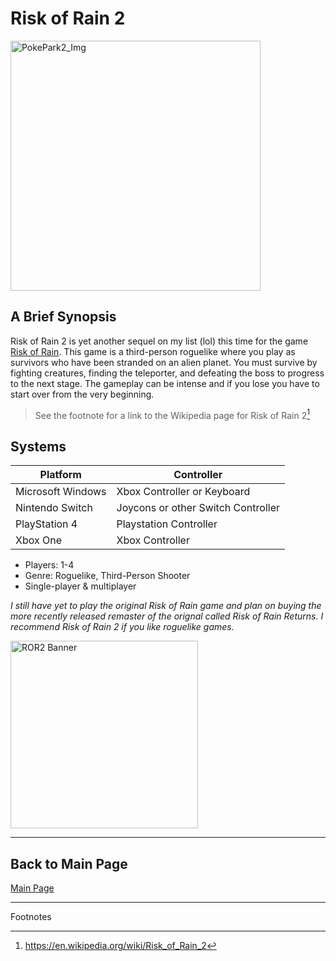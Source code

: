 # Risk of Rain 2

<img src="https://assets.nintendo.com/image/upload/ar_16:9,b_auto:border,c_lpad/b_white/f_auto/q_auto/dpr_2.0/c_scale,w_1000/ncom/software/switch/70010000020030/0d51784eb518c452f4e6a4d2f851e61df46a0da17f01f135f2a505c26f3fbf38" alt="PokePark2_Img" width="400"/>

## A Brief Synopsis

Risk of Rain 2 is yet another sequel on my list (lol) this time for the game [Risk of Rain](https://en.wikipedia.org/wiki/Risk_of_Rain). This game is a third-person roguelike where you play as survivors who have been stranded on an alien planet. You must survive by fighting creatures, finding the teleporter, and defeating the boss to progress to the next stage. The gameplay can be intense and if you lose you have to start over from the very beginning.
>See the footnote for a link to the Wikipedia page for Risk of Rain 2[^1]

## Systems

| **Platform**      | **Controller**                      |
|-------------------|-------------------------------------|
| Microsoft Windows | Xbox Controller or Keyboard         |
| Nintendo Switch   | Joycons or other Switch Controller  |
| PlayStation 4     | Playstation Controller              |
| Xbox One          | Xbox Controller                     |


+ Players: 1-4
+ Genre: Roguelike, Third-Person Shooter
+ Single-player & multiplayer

*I still have yet to play the original Risk of Rain game and plan on buying the more recently released remaster of the orignal called Risk of Rain Returns. I recommend Risk of Rain 2 if you like roguelike games.*

<img src="https://camo.githubusercontent.com/bdb19f504fdeb203ab6d6a34b12188c1e125f5c4a109a1303027925ea36b9905/68747470733a2f2f7777772e7269736b6f667261696e2e636f6d2f77702d636f6e74656e742f75706c6f6164732f323031392f30342f726f72325f6c6f676f5f3531322d312e706e67" alt="ROR2 Banner" width="300" />

---


## Back to Main Page
[Main Page](README.md)

***
Footnotes

[^1]:https://en.wikipedia.org/wiki/Risk_of_Rain_2
